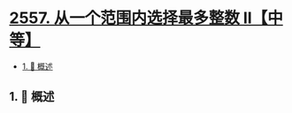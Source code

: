 # [2557. 从一个范围内选择最多整数 II【中等】](https://github.com/Tdahuyou/TNotes.leetcode/tree/main/notes/2557.%20%E4%BB%8E%E4%B8%80%E4%B8%AA%E8%8C%83%E5%9B%B4%E5%86%85%E9%80%89%E6%8B%A9%E6%9C%80%E5%A4%9A%E6%95%B4%E6%95%B0%20II%E3%80%90%E4%B8%AD%E7%AD%89%E3%80%91)

<!-- region:toc -->

- [1. 📝 概述](#1--概述)

<!-- endregion:toc -->

## 1. 📝 概述
